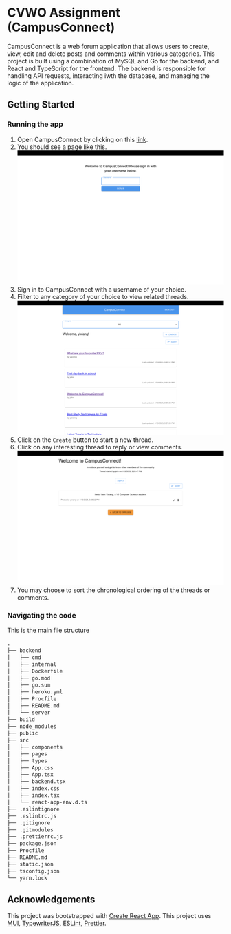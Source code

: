 # CVWO Assignment (CampusConnect)

CampusConnect is a web forum application that allows users to create, view, edit and delete posts and comments within various categories. This project is built using a combination of MySQL and Go for the backend, and React and TypeScript for the frontend. The backend is responsible for handling API requests, interacting iwth the database, and managing the logic of the application.

## Getting Started

### Running the app

1. Open CampusConnect by clicking on this [link](https://cvwo-frontend-yixiang-d6da5b99ee15.herokuapp.com/).
2. You should see a page like this.
    ![Basic Page](public/images/BasicPage.png)
3. Sign in to CampusConnect with a username of your choice.
4. Filter to any category of your choice to view related threads.
    ![Sample Home Page](public/images/SampleHomePage.png)
5. Click on the `Create` button to start a new thread.
6. Click on any interesting thread to reply or view comments.
    ![Sample Thread Page](public/images/SampleThreadViewPage.png)
7. You may choose to sort the chronological ordering of the threads or comments.

### Navigating the code

This is the main file structure

```
.
├── backend
│   ├── cmd
│   ├── internal
│   ├── Dockerfile
│   ├── go.mod
│   ├── go.sum
│   ├── heroku.yml
│   ├── Procfile
│   ├── README.md
│   └── server
├── build
├── node_modules
├── public
├── src
│   ├── components
│   ├── pages
│   ├── types
│   ├── App.css
│   ├── App.tsx
│   ├── backend.tsx
│   ├── index.css
│   ├── index.tsx
│   └── react-app-env.d.ts
├── .eslintignore
├── .eslintrc.js
├── .gitignore
├── .gitmodules
├── .prettierrc.js
├── package.json
├── Procfile
├── README.md
├── static.json
├── tsconfig.json
└── yarn.lock
```

## Acknowledgements

This project was bootstrapped with [Create React App](https://github.com/facebook/create-react-app).
This project uses [MUI](https://mui.com/),
[TypewriterJS](https://github.com/tameemsafi/typewriterjs#readme),
[ESLint](https://eslint.org/), [Prettier](https://prettier.io/).
